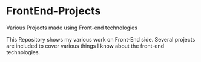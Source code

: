 # FrontEnd-Projects
Various Projects made using Front-end technologies

This Repository shows my various work on Front-End side. Several projects are included to cover various things I know about the front-end technologies.
